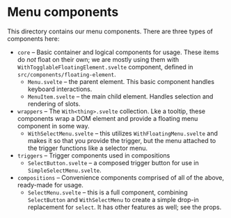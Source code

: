 # Menu components

This directory contains our menu components. There are three types of components here:

- `core` – Basic container and logical components for usage. These items do _not_ float on their own; we are mostly using them with `WithTogglableFloatingElement.svelte` component, defined in `src/components/floating-element`.
  - `Menu.svelte` – the parent element. This basic component handles keyboard interactions.
  - `MenuItem.svelte` – the main child element. Handles selection and rendering of slots.
- `wrappers` – The `With<thing>.svelte` collection. Lke a tooltip, these components wrap a DOM element and provide a floating menu component in some way.
  - `WithSelectMenu.svelte` – this utilizes `WithFloatingMenu.svelte` and makes it so that you provide the trigger, but the menu attached to the trigger functions like a selector menu.
- `triggers` – Trigger components used in compositions
  - `SelectButton.svelte` – a composed trigger button for use in `SimpleSelectMenu.svelte`.
- `compositions` – Convenience components comprised of all of the above, ready-made for usage.
  - `SelectMenu.svelte` – this is a full component, combining `SelectButton` and `WithSelectMenu` to create a simple drop-in replacement for `select`. It has other features as well; see the props.
